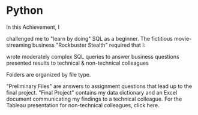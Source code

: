 # Python

In this Achievement, I 





challenged me to "learn by doing" SQL as a beginner. The fictitious movie-streaming business "Rockbuster Stealth" required that I:

wrote moderately complex SQL queries to answer business questions
presented results to technical & non-technical colleagues

Folders are organized by file type.

"Preliminary Files" are answers to assignment questions that lead up to the final project.
"Final Project" contains my data dictionary and an Excel document communicating my findings to a technical colleague.
For the Tableau presentation for non-technical colleagues, click here.
